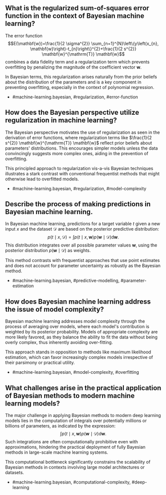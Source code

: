 ## What is the regularized sum-of-squares error function in the context of Bayesian machine learning?
The error function $$E(\mathbf{w})=\frac{1}{2 \sigma^{2}} \sum_{n=1}^{N}\left\{y\left(x_{n}, \mathbf{w}\right)-t_{n}\right\}^{2}+\frac{1}{2 s^{2}} \mathbf{w}^{\mathrm{T}} \mathbf{w}$$ combines a data fidelity term and a regularization term which prevents overfitting by penalizing the magnitude of the coefficient vector $\mathbf{w}$. 

In Bayesian terms, this regularization arises naturally from the prior beliefs about the distribution of the parameters and is a key component in preventing overfitting, especially in the context of polynomial regression.
  
- #machine-learning.bayesian, #regularization, #error-function

## How does the Bayesian perspective utilize regularization in machine learning?
The Bayesian perspective motivates the use of regularization as seen in the derivation of error functions, where regularization terms like $\frac{1}{2 s^{2}} \mathbf{w}^{\mathrm{T}} \mathbf{w}$ reflect prior beliefs about parameters' distributions. This encourages simpler models unless the data convincingly suggests more complex ones, aiding in the prevention of overfitting.

This principled approach to regularization vis-a-vis Bayesian techniques illustrates a stark contrast with conventional frequentist methods that might otherwise lead to overfitted models.
  
- #machine-learning.bayesian, #regularization, #model-complexity

## Describe the process of making predictions in Bayesian machine learning.
In Bayesian machine learning, predictions for a target variable $t$ given a new input $x$ and the dataset $\mathcal{D}$ are based on the posterior predictive distribution: 
$$p(t \mid x, \mathcal{D})=\int p(t \mid x, \mathbf{w}) p(\mathbf{w} \mid \mathcal{D}) \mathrm{d} \mathbf{w}.$$ This distribution integrates over all possible parameter values $\mathbf{w}$, using the posterior distribution $p(\mathbf{w} \mid \mathcal{D})$ as weights. 

This method contrasts with frequentist approaches that use point estimates and does not account for parameter uncertainty as robustly as the Bayesian method.
  
- #machine-learning.bayesian, #predictive-modelling, #parameter-estimation

## How does Bayesian machine learning address the issue of model complexity?
Bayesian machine learning addresses model complexity through the process of averaging over models, where each model's contribution is weighted by its posterior probability. Models of appropriate complexity are more likely favored, as they balance the ability to fit the data without being overly complex, thus inherently avoiding over-fitting.

This approach stands in opposition to methods like maximum likelihood estimation, which can favor increasingly complex models irrespective of their parsimony or practical utility.
  
- #machine-learning.bayesian, #model-complexity, #overfitting

## What challenges arise in the practical application of Bayesian methods to modern machine learning models?
The major challenge in applying Bayesian methods to modern deep learning models lies in the computation of integrals over potentially millions or billions of parameters, as indicated by the expression:
$$\int p(t \mid x, \mathbf{w}) p(\mathbf{w} \mid \mathcal{D}) \mathrm{d} \mathbf{w}.$$
Such integrations are often computationally prohibitive even with approximations, hindering the practical deployment of fully Bayesian methods in large-scale machine learning systems.

This computational bottleneck significantly constrains the scalability of Bayesian methods in contexts involving large model architectures or datasets.

- #machine-learning.bayesian, #computational-complexity, #deep-learning